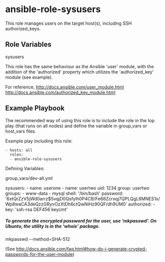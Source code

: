 # ansible-role-sysusers

This role manages users on the target host(s), including SSH authorized_keys.


Role Variables
--------------

sysusers

This role has the same behaviour as the Ansible 'user' module, with the addition of the 'authorized' property which utilizes the 'authorized_key' module (see example).

For reference,
   http://docs.ansible.com/user_module.html
   http://docs.ansible.com/authorized_key_module.html


Example Playbook
----------------

The recommended way of using this role is to include the role in the top play (that runs on all nodes) and define the variable in group_vars or host_vars files.

Example play including this role:

    - hosts: all
      roles:
      - ansible-role-sysusers


Defining Variables:

  group_vars/dev-all.yml

   sysusers:
    - name: userone
    - name: usertwo
      uid: 1234
      group: usertwo
      groups:
      - www-data
      - mysql
      shell: '/bin/bash'
      password: '$6$xtQrZzV5jWd0arrz$5vqjD0Qsfylh0P4CB/Fe68Zcrxqj7QPLQgL6MNES1x/Wp8waCA3deQzzGRyvOzXtDh6ctQwNiHz90QF/dh9UM0'
      authorized:
      - key: 'ssh-rsa DEF456 keycmt'


##### To generate the encrypted password for the user, use 'mkpasswd'. On Ubuntu, the utility is in the 'whois' package.

   mkpasswd --method=SHA-512

  (See http://docs.ansible.com/faq.html#how-do-i-generate-crypted-passwords-for-the-user-module)
